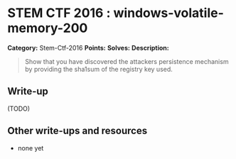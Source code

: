 # STEM CTF 2016 : windows-volatile-memory-200

**Category:** Stem-Ctf-2016
**Points:** 
**Solves:** 
**Description:**

> Show that you have discovered the attackers persistence mechanism by providing the sha1sum of the registry key used.

## Write-up

(TODO)

## Other write-ups and resources

* none yet
